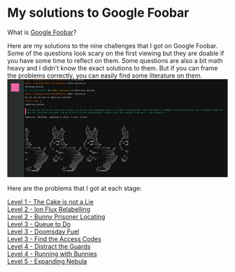 # My solutions to Google Foobar

What is [Google Foobar](https://www.joepatten.com/blog/google_foobar)?

Here are my solutions to the nine challenges that I got on Google Foobar. Some of the questions look scary on the first viewing but they are doable if you have some time to reflect on them. Some questions are also a bit math heavy and I didn't know the exact solutions to them. But if you can frame the problems correctly, you can easily find some literature on them.
![foobar image](foobar_completion.png "Title")

Here are the problems that I got at each stage:

[Level 1 - The Cake is not a Lie](google_foobar/level_1_the_cake_is_not_a_lie)  
[Level 2 - Ion Flux Relabelling](google_foobar/level_2_ion_flux_relabelling)  
[Level 2 - Bunny Prisoner Locating](google_foobar/level_2_bunny_prisoner_locating)  
[Level 3 - Queue to Do](google_foobar/level_3_queue_to_do)  
[Level 3 - Doomsday Fuel](google_foobar/level_3_doomsday_fuel)  
[Level 3 - Find the Access Codes](google_foobar/level_3_find_the_access_codes)  
[Level 4 - Distract the Guards](google_foobar/level_4_distract_the_guards)  
[Level 4 - Running with Bunnies](google_foobar/level_4_running_with_bunnies)  
[Level 5 - Expanding Nebula](google_foobar/level_5_expanding_nebula)  